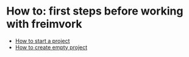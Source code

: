 # How to: first steps before working with freimvork
- [How to start a project](./Startup.md)
- [How to create empty project](./CreateApp.md)